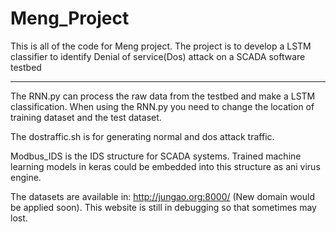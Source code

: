 # Meng_Project
This is all of the code for Meng project. 
The project is to develop a LSTM classifier to identify Denial of service(Dos) attack on a SCADA software testbed

*******************************************************************************************************************
The RNN.py can process the raw data from the testbed and make a LSTM classification. When using the RNN.py you need to 
change the location of training dataset and the test dataset. 

The dostraffic.sh is for generating normal and dos attack traffic.

Modbus_IDS is the IDS structure for SCADA systems. Trained machine learning models in keras could be embedded into this structure as ani virus engine.

The datasets are available in: http://jungao.org:8000/ (New domain would be applied soon). This website is still in debugging so that sometimes may lost.
